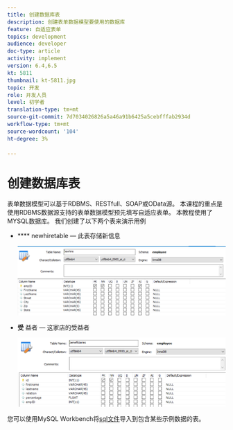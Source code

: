 ```yaml
---
title: 创建数据库表
description: 创建表单数据模型要使用的数据库
feature: 自适应表单
topics: development
audience: developer
doc-type: article
activity: implement
version: 6.4,6.5
kt: 5811
thumbnail: kt-5811.jpg
topic: 开发
role: 开发人员
level: 初学者
translation-type: tm+mt
source-git-commit: 7d7034026826a5a46a91b6425a5cebfffab2934d
workflow-type: tm+mt
source-wordcount: '104'
ht-degree: 3%

---
```



# 创建数据库表

表单数据模型可以基于RDBMS、RESTfull、SOAP或OData源。 本课程的重点是使用RDBMS数据源支持的表单数据模型预先填写自适应表单。 本教程使用了MYSQL数据库。 我们创建了以下两个表来演示用例

* **** newhiretable — 此表存储新信息

   ![newhire](assets/newhire-table.png)


* **受** 益者 — 这家店的受益者

   ![受益人](assets/beneficiaries-table.png)

您可以使用MySQL Workbench将[sql文件](assets/db-schema.sql)导入到包含某些示例数据的表。